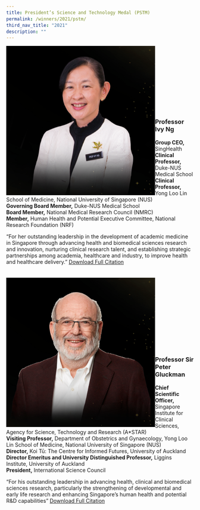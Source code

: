 ```yaml
---
title: President’s Science and Technology Medal (PSTM)
permalink: /winners/2021/pstm/
third_nav_title: "2021"
description: ""
---
```

<img src="/images/Winners/2021/Ivy%20Ng.png" alt="Professor Wang Rong" style="width:400px" align="left"/><br/><br/><br/><br/><br/><br/><br/><br/><br/><br/>
### **Professor Ivy Ng**
<b>Group CEO,</b> SingHealth<br>
<b>Clinical Professor,</b> Duke-NUS Medical School<br> 
<b>Clinical Professor,</b> Yong Loo Lin School of Medicine, National University of Singapore (NUS)<br> 
<b>Governing Board Member,</b> Duke-NUS Medical School<br> 
<b>Board Member,</b> National Medical Research Council (NMRC)<br> 
<b>Member,</b> Human Health and Potential Executive Committee, National Research Foundation (NRF)  

“For her outstanding leadership in the development of academic medicine in Singapore through advancing health and biomedical sciences research and innovation, nurturing clinical research talent, and establishing strategic partnerships among academia, healthcare and industry, to improve health and healthcare delivery.”
[Download Full Citation](/files/Winners/2021/PSTM%202021_Prof%20Ivy%20Ng.pdf)
<br><br><br>
<img src="/images/Winners/2021/Peter%20Gluckman.png" alt="Professor Sir Peter Gluckman" style="width:400px" align="left"/><br/><br/><br/><br/><br/><br/><br/><br/><br/><br/><br/>
### **Professor Sir Peter Gluckman**
<b>Chief Scientific Officer,</b> Singapore Institute for Clinical Sciences, Agency for Science, Technology and Research (A\*STAR)<br> 
<b>Visiting Professor,</b> Department of Obstetrics and Gynaecology, Yong Loo Lin School of Medicine, National University of Singapore (NUS)<br> 
<b>Director,</b> Koi Tū: The Centre for Informed Futures, University of Auckland<br>
<b>Director Emeritus and University Distinguished Professor,</b> Liggins Institute, University of Auckland<br> 
<b>President,</b> International Science Council 

“For his outstanding leadership in advancing health, clinical and biomedical sciences research, particularly the strengthening of developmental and early life research and enhancing Singapore’s human health and potential R&D capabilities” [Download Full Citation](/files/Winners/2021/PSTM%202021_Prof%20Sir%20Peter%20Gluckman.pdf)